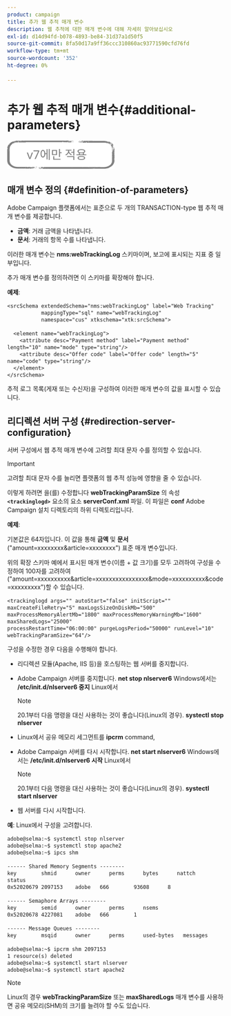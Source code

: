 ```yaml
---
product: campaign
title: 추가 웹 추적 매개 변수
description: 웹 추적에 대한 매개 변수에 대해 자세히 알아보십시오
exl-id: d14d94fd-b078-4893-be84-31d37a1d50f5
source-git-commit: 8fa50d17a9ff36ccc310860ac93771590cfd76fd
workflow-type: tm+mt
source-wordcount: '352'
ht-degree: 0%

---
```


# 추가 웹 추적 매개 변수{#additional-parameters}

![](../../assets/v7-only.svg)

## 매개 변수 정의 {#definition-of-parameters}

Adobe Campaign 플랫폼에서는 표준으로 두 개의 TRANSACTION-type 웹 추적 매개 변수를 제공합니다.

* **금액**: 거래 금액을 나타냅니다.
* **문서**: 거래의 항목 수를 나타냅니다.

이러한 매개 변수는 **nms:webTrackingLog** 스키마이며, 보고에 표시되는 지표 중 일부입니다.

추가 매개 변수를 정의하려면 이 스키마를 확장해야 합니다.

**예제**:

```
<srcSchema extendedSchema="nms:webTrackingLog" label="Web Tracking"
           mappingType="sql" name="webTrackingLog" 
           namespace="cus" xtkschema="xtk:srcSchema">

  <element name="webTrackingLog">
    <attribute desc="Payment method" label="Payment method" length="10" name="mode" type="string"/>
    <attribute desc="Offer code" label="Offer code" length="5" name="code" type="string"/>
  </element>
</srcSchema>
```

추적 로그 목록(게재 또는 수신자)을 구성하여 이러한 매개 변수의 값을 표시할 수 있습니다.

## 리디렉션 서버 구성 {#redirection-server-configuration}

서버 구성에서 웹 추적 매개 변수에 고려할 최대 문자 수를 정의할 수 있습니다.

>[!IMPORTANT]
>
>고려할 최대 문자 수를 늘리면 플랫폼의 웹 추적 성능에 영향을 줄 수 있습니다.

이렇게 하려면 을(를) 수정합니다 **webTrackingParamSize** 의 속성 **`<trackinglogd>`** 요소의 요소 **serverConf.xml** 파일. 이 파일은 **conf** Adobe Campaign 설치 디렉토리의 하위 디렉토리입니다.

**예제**:

기본값은 64자입니다. 이 값을 통해 **금액** 및 **문서** (&quot;amount=xxxxxxxx&amp;article=xxxxxxxx&quot;) 표준 매개 변수입니다.

위의 확장 스키마 예에서 표시된 매개 변수(이름 + 값 크기)를 모두 고려하여 구성을 수정하여 100자를 고려하여 (&quot;amount=xxxxxxxxxx&amp;article=xxxxxxxxxxxxxxxx&amp;mode=xxxxxxxxxx&amp;code=xxxxxxxxx&quot;)할 수 있습니다.

```
<trackinglogd args="" autoStart="false" initScript="" maxCreateFileRetry="5" maxLogsSizeOnDiskMb="500"
maxProcessMemoryAlertMb="1800" maxProcessMemoryWarningMb="1600" maxSharedLogs="25000"
processRestartTime="06:00:00" purgeLogsPeriod="50000" runLevel="10"
webTrackingParamSize="64"/>
```

구성을 수정한 경우 다음을 수행해야 합니다.

* 리디렉션 모듈(Apache, IIS 등)을 호스팅하는 웹 서버를 중지합니다.
* Adobe Campaign 서버를 중지합니다. **net stop nlserver6** Windows에서는 **/etc/init.d/nlserver6 중지** Linux에서

   >[!NOTE]
   >
   >20.1부터 다음 명령을 대신 사용하는 것이 좋습니다(Linux의 경우). **systectl stop nlserver**

* Linux에서 공유 메모리 세그먼트를 **ipcrm** command,
* Adobe Campaign 서버를 다시 시작합니다. **net start nlserver6** Windows에서는 **/etc/init.d/nlserver6 시작** Linux에서

   >[!NOTE]
   >
   >20.1부터 다음 명령을 대신 사용하는 것이 좋습니다(Linux의 경우). **systectl start nlserver**

* 웹 서버를 다시 시작합니다.

**예**: Linux에서 구성을 고려합니다.

```
adobe@selma:~$ systemctl stop nlserver
adobe@selma:~$ systemctl stop apache2
adobe@selma:~$ ipcs shm

------ Shared Memory Segments --------
key        shmid      owner      perms      bytes      nattch     status      
0x52020679 2097153    adobe   666        93608      8                       

------ Semaphore Arrays --------
key        semid      owner      perms      nsems     
0x52020678 4227081    adobe   666        1         

------ Message Queues --------
key        msqid      owner      perms      used-bytes   messages    

adobe@selma:~$ ipcrm shm 2097153                             
1 resource(s) deleted
adobe@selma:~$ systemctl start nlserver
adobe@selma:~$ systemctl start apache2
```

>[!NOTE]
>
>Linux의 경우 **webTrackingParamSize** 또는 **maxSharedLogs** 매개 변수를 사용하면 공유 메모리(SHM)의 크기를 늘려야 할 수도 있습니다.
